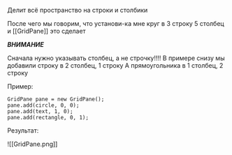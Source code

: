 Делит всё пространство на строки и столбики

После чего мы говорим, что установи-ка мне круг в 3 строку 5 столбец и [[GridPane]] это сделает

**_ВНИМАНИЕ_**

Сначала нужно указывать столбец, а не строчку!!!!
В примере снизу мы добавили строку в 2 столбец, 1 строку
А прямоугольника в 1 столбец, 2 строку

Пример:

	GridPane pane = new GridPane();
	pane.add(circle, 0, 0);
	pane.add(text, 1, 0);
	pane.add(rectangle, 0, 1);

Результат:

![[GridPane.png]]